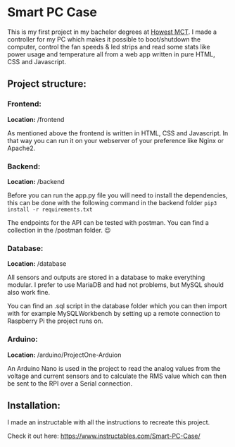 # Smart PC Case

This is my first project in my bachelor degrees at [Howest MCT](https://www.mct.be). I made a controller for my PC which makes it possible to boot/shutdown the computer, control the fan speeds & led strips and read some stats like power usage and temperature all from a web app written in pure HTML, CSS and Javascript.



## Project structure:

### Frontend:

**Location:** /frontend

As mentioned above the frontend is written in HTML, CSS and Javascript. In that way you can run it on your webserver of your preference like Nginx or Apache2.



### Backend:

**Location:** /backend

Before you can run the app.py file you will need to install the dependencies, this can be done with the following command in the backend folder `pip3 install -r requirements.txt`

The endpoints for the API can be tested with postman. You can find a collection in the /postman folder. 😉



### Database:

**Location:** /database

All sensors and outputs are stored in a database to make everything modular. I prefer to use MariaDB and had not problems, but MySQL should also work fine.

You can find an .sql script in the database folder which you can then import with for example MySQLWorkbench by setting up a remote connection to Raspberry Pi the project runs on.



### Arduino:

**Location:** /arduino/ProjectOne-Arduion

An Arduino Nano is used in the project to read the analog values from the voltage and current sensors and to calculate the RMS value which can then be sent to the RPI over a Serial connection.



## Installation:

I made an instructable with all the instructions to recreate this project. 

Check it out here: https://www.instructables.com/Smart-PC-Case/

